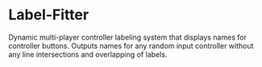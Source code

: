 # Label-Fitter
Dynamic multi-player controller labeling system that displays names for controller buttons.
Outputs names for any random input controller without any line intersections and overlapping of labels.
